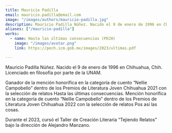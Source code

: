 ```yaml
---
title: Mauricio Padilla
email: mauricio.padilla@email.com
image: "/images/authors/mauricio-padilla.jpg"
description: Mauricio Padilla Núñez. Nacido el 9 de enero de 1996 en Chihuahua, Chih. Licenciado en filosofía por parte de la UNAM.
aliases: ["/mauricio-padilla"]
works:
  - name: Hasta las últimas consecuencias (PECH)
    image: "/images/avatar.png"
    link: https://pech.icm.gob.mx/images/2023/ultimas.pdf

---
```


Mauricio Padilla Núñez. Nacido el 9 de enero de 1996 en Chihuahua, Chih. Licenciado en filosofía por parte de la UNAM.

Ganador de la mención honorífica en la categoría de cuento “Nellie Campobello” dentro de los Premios de Literatura Joven Chihuahua 2021 con la selección de relatos Hasta las últimas consecuencias. Mención honorífica en la categoría de cuento “Nellie Campobello” dentro de los Premios de Literatura Joven Chihuahua 2022 con la selección de relatos Pos así las cosas.

Durante el 2023, cursó el Taller de Creación Literaria “Tejiendo Relatos” bajo la dirección de Alejandro Manzano.
